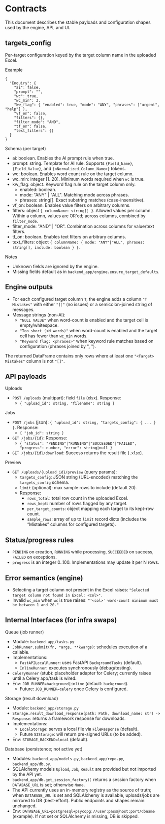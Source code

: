 # Contracts

This document describes the stable payloads and configuration shapes used by the engine, API, and UI.

## targets_config

Per-target configuration keyed by the target column name in the uploaded Excel.

Example

```
{
  "Enquiry": {
    "ai": false,
    "prompt": "",
    "wc": true,
    "wc_min": 3,
    "kw_flag": { "enabled": true, "mode": "ANY", "phrases": ["urgent", "help"] },
    "vf_on": false,
    "filters": {},
    "filter_mode": "AND",
    "tf_on": false,
    "text_filters": {}
  }
}
```

Schema (per target)

- ai: boolean. Enables the AI prompt rule when true.
- prompt: string. Template for AI rule. Supports `{Field_Name}`, `{Field_Value}`, and `{<Normalized_Column_Name>}` tokens.
- wc: boolean. Enables word count rule on the target column.
- wc_min: integer [1..20]. Minimum words required when `wc` is true.
- kw_flag: object. Keyword flag rule on the target column only.
  - enabled: boolean.
  - mode: "ANY" | "ALL". Matching mode across phrases.
  - phrases: string[]. Exact substring matches (case-insensitive).
- vf_on: boolean. Enables value filters on arbitrary columns.
- filters: object `{ columnName: string[] }`. Allowed values per column. Within a column, values are OR'ed; across columns, combined by `filter_mode`.
- filter_mode: "AND" | "OR". Combination across columns for value/text filters.
- tf_on: boolean. Enables text filters on arbitrary columns.
- text_filters: object `{ columnName: { mode: "ANY"|"ALL", phrases: string[], include: boolean } }`.

Notes

- Unknown fields are ignored by the engine.
- Missing fields default as in `backend_app/engine.ensure_target_defaults`.

## Engine outputs

- For each configured target column `T`, the engine adds a column `"T Mistakes"` with either `"[]"` (no issues) or a semicolon-joined string of messages.
- Message strings (non-AI):
  - `"NULL VALUE"` when word-count is enabled and the target cell is empty/whitespace.
  - `"Too short (<N words)"` when word-count is enabled and the target cell has fewer than `wc_min` words.
  - `"Keyword flag: <phrases>"` when keyword rule matches based on configuration (phrases joined by ", ").

The returned DataFrame contains only rows where at least one `"<Target> Mistakes"` column is not `"[]"`.

## API payloads

Uploads

- `POST /uploads` (multipart): field `file` (xlsx). Response:
  - `{ "upload_id": string, "filename": string }`

Jobs

- `POST /jobs` (json): `{ "upload_id": string, "targets_config": { ... } }`. Response:
  - `{ "job_id": string }`
- `GET /jobs/{id}`: Response:
  - `{ "status": "PENDING"|"RUNNING"|"SUCCEEDED"|"FAILED", "progress": number, "error": string|null }`
- `GET /jobs/{id}/download`: Success returns the result file (`.xlsx`).

Preview

- `GET /uploads/{upload_id}/preview` (query params):
  - `targets_config`: JSON string (URL-encoded) matching the `targets_config` schema.
  - `limit` (optional): max sample rows to include (default 20).
  - Response:
    - `rows_total`: total row count in the uploaded Excel.
    - `rows_kept`: number of rows flagged by any target.
    - `per_target_counts`: object mapping each target to its kept-row count.
    - `sample_rows`: array of up to `limit` record dicts (includes the “Mistakes” columns for configured targets).

## Status/progress rules

- `PENDING` on creation, `RUNNING` while processing, `SUCCEEDED` on success, `FAILED` on exceptions.
- `progress` is an integer 0..100. Implementations may update it per N rows.

## Error semantics (engine)

- Selecting a target column not present in the Excel raises: `"Selected target column not found in Excel: <col>"`.
- Invalid `wc_min` when `wc` is true raises: `"'<col>' word-count minimum must be between 1 and 20."`

## Internal Interfaces (for infra swaps)

Queue (job runner)

- Module: `backend_app/tasks.py`
- `JobRunner.submit(fn, *args, **kwargs)`: schedules execution of a callable.
- Implementations:
  - `FastAPILocalRunner`: uses FastAPI `BackgroundTasks` (default).
  - `InlineRunner`: executes synchronously (debug/testing).
- `CeleryRunner` (stub): placeholder adapter for Celery; currently raises until a Celery app/task is wired.
- Env: `JOB_RUNNER=background|inline` (default: `background`).
  - Future: `JOB_RUNNER=celery` once Celery is configured.

Storage (result download)

- Module: `backend_app/storage.py`
- `Storage.result_download_response(path: Path, download_name: str) -> Response`: returns a framework response for downloads.
- Implementations:
  - `LocalStorage`: serves a local file via `FileResponse` (default).
  - Future `S3Storage`: will return pre-signed URLs (to be added).
- Env: `STORAGE_BACKEND=local` (default).

Database (persistence; not active yet)

- Modules: `backend_app/models.py`, `backend_app/repo.py`, `backend_app/db.py`.
- SQLAlchemy models `Upload`, `Job`, `Result` are provided but not imported by the API yet.
- `backend_app/db.get_session_factory()` returns a session factory when `DATABASE_URL` is set; otherwise `None`.
- The API currently uses an in-memory registry as the source of truth; when `DATABASE_URL` is set and SQLAlchemy is available, uploads/jobs are mirrored to DB (best-effort). Public endpoints and shapes remain unchanged.
- Env: `DATABASE_URL=postgresql+psycopg://user:pass@host:port/dbname` (example). If not set or SQLAlchemy is missing, DB is skipped.
